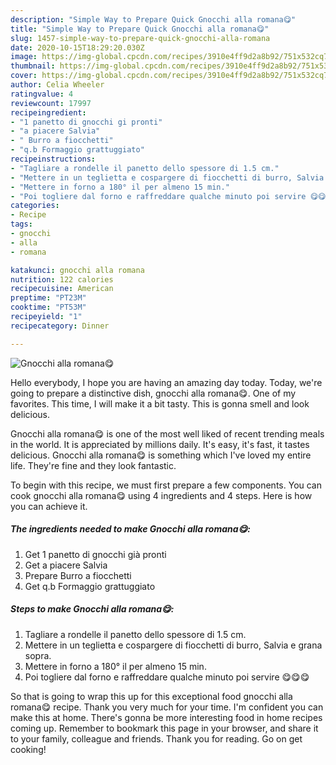 ```yaml
---
description: "Simple Way to Prepare Quick Gnocchi alla romana😋"
title: "Simple Way to Prepare Quick Gnocchi alla romana😋"
slug: 1457-simple-way-to-prepare-quick-gnocchi-alla-romana
date: 2020-10-15T18:29:20.030Z
image: https://img-global.cpcdn.com/recipes/3910e4ff9d2a8b92/751x532cq70/gnocchi-alla-romana😋-recipe-main-photo.jpg
thumbnail: https://img-global.cpcdn.com/recipes/3910e4ff9d2a8b92/751x532cq70/gnocchi-alla-romana😋-recipe-main-photo.jpg
cover: https://img-global.cpcdn.com/recipes/3910e4ff9d2a8b92/751x532cq70/gnocchi-alla-romana😋-recipe-main-photo.jpg
author: Celia Wheeler
ratingvalue: 4
reviewcount: 17997
recipeingredient:
- "1 panetto di gnocchi gi pronti"
- "a piacere Salvia"
- " Burro a fiocchetti"
- "q.b Formaggio grattuggiato"
recipeinstructions:
- "Tagliare a rondelle il panetto dello spessore di 1.5 cm."
- "Mettere in un teglietta e cospargere di fiocchetti di burro, Salvia e grana sopra."
- "Mettere in forno a 180° il per almeno 15 min."
- "Poi togliere dal forno e raffreddare qualche minuto poi servire 😋😋😋"
categories:
- Recipe
tags:
- gnocchi
- alla
- romana

katakunci: gnocchi alla romana 
nutrition: 122 calories
recipecuisine: American
preptime: "PT23M"
cooktime: "PT53M"
recipeyield: "1"
recipecategory: Dinner

---
```



![Gnocchi alla romana😋](https://img-global.cpcdn.com/recipes/3910e4ff9d2a8b92/751x532cq70/gnocchi-alla-romana😋-recipe-main-photo.jpg)

Hello everybody, I hope you are having an amazing day today. Today, we're going to prepare a distinctive dish, gnocchi alla romana😋. One of my favorites. This time, I will make it a bit tasty. This is gonna smell and look delicious.



Gnocchi alla romana😋 is one of the most well liked of recent trending meals in the world. It is appreciated by millions daily. It's easy, it's fast, it tastes delicious. Gnocchi alla romana😋 is something which I've loved my entire life. They're fine and they look fantastic.


To begin with this recipe, we must first prepare a few components. You can cook gnocchi alla romana😋 using 4 ingredients and 4 steps. Here is how you can achieve it.

<!--inarticleads1-->

##### The ingredients needed to make Gnocchi alla romana😋:

1. Get 1 panetto di gnocchi già pronti
1. Get a piacere Salvia
1. Prepare  Burro a fiocchetti
1. Get q.b Formaggio grattuggiato




<!--inarticleads2-->

##### Steps to make Gnocchi alla romana😋:

1. Tagliare a rondelle il panetto dello spessore di 1.5 cm.
1. Mettere in un teglietta e cospargere di fiocchetti di burro, Salvia e grana sopra.
1. Mettere in forno a 180° il per almeno 15 min.
1. Poi togliere dal forno e raffreddare qualche minuto poi servire 😋😋😋




So that is going to wrap this up for this exceptional food gnocchi alla romana😋 recipe. Thank you very much for your time. I'm confident you can make this at home. There's gonna be more interesting food in home recipes coming up. Remember to bookmark this page in your browser, and share it to your family, colleague and friends. Thank you for reading. Go on get cooking!
